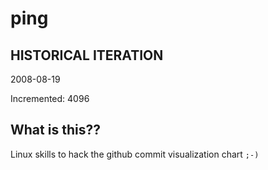 # ping

## HISTORICAL ITERATION
2008-08-19

Incremented: 4096

## What is this?? 
Linux skills to hack the github commit visualization chart `;-)`
